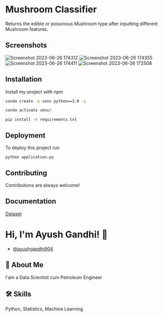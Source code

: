 # Mushroom Classifier

Returns the edible or poisonous Mushroom type after inputting different Mushroom features. 

## Screenshots
![Screenshot 2023-06-26 174312](https://github.com/ayushgandhi904/Mushroom-Classifier/assets/96850890/9d20ca2e-eec0-4308-916d-34db6934d393)
![Screenshot 2023-06-26 174355](https://github.com/ayushgandhi904/Mushroom-Classifier/assets/96850890/f9d40b1d-56aa-46c8-a1f1-d70a00040713)
![Screenshot 2023-06-26 174411](https://github.com/ayushgandhi904/Mushroom-Classifier/assets/96850890/701009b9-b596-44e0-93b7-4c3f1a7cdaf4)
![Screenshot 2023-06-26 172508](https://github.com/ayushgandhi904/Mushroom-Classifier/assets/96850890/fb92421e-aa2e-4d1d-bdf1-e5beb1b0fbae)


## Installation

Install my-project with npm

```bash
conda create -p venv python==3.9 -y
```
```bash
conda activate venv/
```
```
pip install -r requirements.txt
```
## Deployment

To deploy this project run

```
python application.py
```

## Contributing

Contributions are always welcome!


## Documentation

[Dataset](https://www.kaggle.com/uciml/mushroom-classification)


# Hi, I'm Ayush Gandhi! 👋


- [@ayushgandhi904](https://www.github.com/ayushgandhi904)
## 🚀 About Me
I'am a Data Scientist cum Petroleum Engineer


## 🛠 Skills
Python, Statistics, Machine Learning

